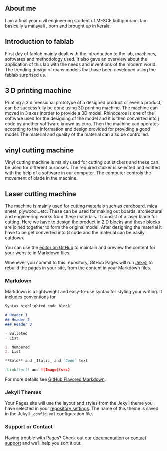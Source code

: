 ## About me
I am a final year civil engineering student of MESCE kuttippuram. Iam basically a malayali , born and brought up in kerala.
## Introduction to fablab
  First day of fablab mainly dealt with the introduction to the lab, machines, softwares and methodology used. It also gave an overview about the application of this lab with the needs and inventions of the modern world. The trending design of many models that have been developed using the fablab surprised us.
  ## 3 D printing machine
  Printing a 3 dimensional prototype of a designed product or even a product, can be successfully be done using 3D printing machine. The machine can moved in 3 axes inorder to provide a 3D model. Rhinoceros is one of the software used for the designing of the model and it is then converted into j code by another sofftware known as cura. Then the machine can operates according to the information and design provided  for providing a good model. The material and quality of the material can also be controlled.
  ## vinyl cutting machine
  Vinyl cutting machine is mainly used for cutting out stickers and these can be used for different purposes. The required sticker is selected and editted with the help of a software in our computer. The computer controls the movement of blade in the machine. 
  ## Laser cutting machine
  The machine is mainly used for cutting materials such as cardboard, mica sheet, plywood...etc. These can be used for making out boards,  archiectural and engineering works from these materials. It consist of a laser blade for cutting. Here we have to design the product in 2 D blocks and these blocks are joined together to form the original model. After designing the material it have to be get converted into G code and the material can be easily cutdown.
  

  
You can use the [editor on GitHub](https://github.com/Thasneembanu/Thasneembanu.github.io/edit/master/README.md) to maintain and preview the content for your website in Markdown files.

Whenever you commit to this repository, GitHub Pages will run [Jekyll](https://jekyllrb.com/) to rebuild the pages in your site, from the content in your Markdown files.

### Markdown


Markdown is a lightweight and easy-to-use syntax for styling your writing. It includes conventions for

```markdown
Syntax highlighted code block

# Header 1
## Header 2
### Header 3

- Bulleted
- List

1. Numbered
2. List

**Bold** and _Italic_ and `Code` text

[Link](url) and ![Image](src)
```

For more details see [GitHub Flavored Markdown](https://guides.github.com/features/mastering-markdown/).

### Jekyll Themes

Your Pages site will use the layout and styles from the Jekyll theme you have selected in your [repository settings](https://github.com/Thasneembanu/Thasneembanu.github.io/settings). The name of this theme is saved in the Jekyll `_config.yml` configuration file.

### Support or Contact

Having trouble with Pages? Check out our [documentation](https://help.github.com/categories/github-pages-basics/) or [contact support](https://github.com/contact) and we’ll help you sort it out.
